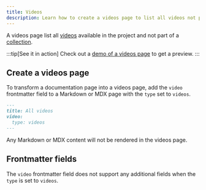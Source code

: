 ```yaml
---
title: Videos
description: Learn how to create a videos page to list all videos not part of a collection available in your project.
---
```


A videos page list all [videos](/content/video/) available in the project and not part of a [collection](/content/collection/).

:::tip[See it in action]
Check out a [demo of a videos page](/demo/video-guides/) to get a preview.
:::

## Create a videos page

To transform a documentation page into a videos page, add the `video` frontmatter field to a Markdown or MDX page with the `type` set to `videos`.

```md title="src/content/docs/videos.md" {3-4}
---
title: All videos
video:
  type: videos
---
```

Any Markdown or MDX content will not be rendered in the videos page.

## Frontmatter fields

The `video` frontmatter field does not support any additional fields when the `type` is set to `videos`.
